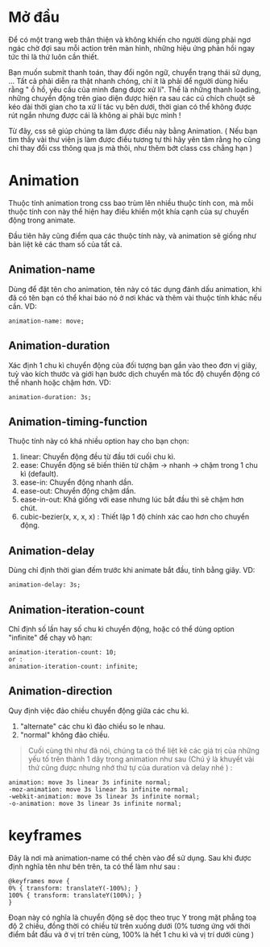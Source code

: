 # Mở đầu
Để có một trang web thân thiện và không khiến cho người dùng phải ngơ ngác chờ đợi sau mỗi action trên màn hình, những hiệu ứng phản hồi ngay tức thì là thứ luôn cần thiết.

Bạn muốn submit thanh toán, thay đổi ngôn ngữ, chuyển trạng thái sử dụng, ... Tất cả phải diễn ra thật nhanh chóng, chí ít là phải để người dùng hiểu rằng " ồ hố, yêu cầu của mình đang được xử lí". Thế là những thanh loading, những chuyển động trên giao diện được hiện ra sau các cú chích chuột sẽ kéo dài thời gian cho ta xử lí tác vụ bên dưới, thời gian có thể không được rút ngắn nhưng được cái là không ai phải bực mình !

Từ đây, css sẽ giúp chúng ta làm được điều này bằng Animation.
( Nếu bạn tìm thấy vài thư viện js làm được điều tương tự thì hãy yên tâm rằng họ cũng chỉ thay đổi css thông qua js mà thôi, như thêm bớt class css chẳng hạn )
# Animation
Thuộc tính animation trong css bao trùm lên nhiều thuộc tính con, mà mỗi thuộc tính con này thể hiện hay điều khiển một khía cạnh của sự chuyển động trong animate.

Đầu tiên hãy cũng điểm qua các thuộc tính này, và animation sẽ giống như bản liệt kê các tham số của tất cả.
## Animation-name
Dùng để đặt tên cho animation, tên này có tác dụng đánh dấu animation, khi đã có tên bạn có thể khai báo nó ở nơi khác và thêm vài thuộc tính khác nếu cần.
VD: 
```
animation-name: move;
```
## Animation-duration
Xác định 1 chu kì chuyển động của đối tượng bạn gắn vào theo đơn vị giây, tuỳ vào kích thước và giới hạn bước dịch chuyển mà tốc độ chuyển động có thể nhanh hoặc chậm hơn.
VD: 
```
animation-duration: 3s;
```

## Animation-timing-function
Thuộc tính này có khá nhiều option hay cho bạn chọn:

1.  linear: Chuyển động đều từ đầu tới cuối chu kì.
2.  ease: Chuyển động sẽ biến thiên từ chậm -> nhanh -> chậm trong 1 chu kì (default).
3.  ease-in: Chuyển động nhanh dần.
4.  ease-out: Chuyển động chậm dần.
5.  ease-in-out: Khá giống với ease nhưng lúc bắt đầu thì sẽ chậm hơn chút.
6.  cubic-bezier(x, x, x, x) : Thiết lập 1 độ chính xác cao hơn cho chuyển động.


## Animation-delay
Dùng chỉ định thời gian đếm trước khi animate bắt đầu, tính bằng giây.
VD: 
```
animation-delay: 3s;
```
## Animation-iteration-count
Chỉ định số lần hay số chu kì chuyển động, hoặc có thể dùng option "infinite" để chạy vô hạn:
```
animation-iteration-count: 10;
or :
animation-iteration-count: infinite;
```
## Animation-direction
Quy định việc đảo chiều chuyển động giữa các chu kì.

1. "alternate" các chu kì đảo chiều so le nhau.
2. "normal" không đảo chiều. 

 > Cuối cùng thì như đã nói, chúng ta có thể liệt kê các giá trị của những yếu tố trên thành 1 dãy trong animation như sau (Chú ý là khuyết vài thứ cũng được nhưng nhớ thứ tự của duration và delay nhé ) : 
```
animation: move 3s linear 3s infinite normal;
-moz-animation: move 3s linear 3s infinite normal;
-webkit-animation: move 3s linear 3s infinite normal;
-o-animation: move 3s linear 3s infinite normal;
```

# keyframes
Đây là nơi mà animation-name có thể chèn vào để sử dụng. Sau khi được định nghĩa tên như bên trên, ta có thể làm như sau :
```
@keyframes move {
0% { transform: translateY(-100%); }
100% { transform: translateY(100%); }
}
```
Đoạn này có nghĩa là chuyển động sẽ dọc theo trục Y trong mặt phẳng toạ độ 2 chiều, đồng thời  có chiều từ trên xuống dưới (0% tương ứng với thời điểm bắt đầu và ở vị trí trên cùng, 100% là hết 1 chu kì và vị trí dưới cùng )